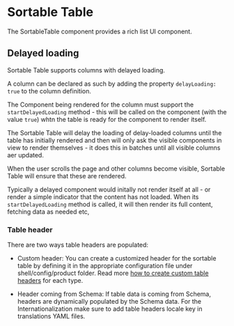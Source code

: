 # Sortable Table

The SortableTable component provides a rich list UI component.

## Delayed loading

Sortable Table supports columns with delayed loading.

A column can be declared as such by adding the property `delayLoading: true` to the column definition.

The Component being rendered for the column must support the `startDelayedLoading` method - this will be called on the component (with the value `true`)
whtn the table is ready for the component to render itself.

The Sortable Table will delay the loading of delay-loaded columns until the table has initially rendered and then will only ask the visible
components in view to render themselves - it does this in batches until all visible columns aer updated.

When the user scrolls the page and other columns become visible, Sortable Table will ensure that these are rendered.

Typically a delayed component would initally not render itself at all - or render a simple indicator that the content has not loaded. When its
`startDelayedLoading` method is called, it will then render its full content, fetching data as needed etc,


### Table header

There are two ways table headers are populated:

- Custom header: You can create a customized header for the sortable table by defining it in the appropriate configuration file under shell/config/product folder. Read more [how to create custom table headers](/code-base-works/customising-how-k8s-resources-are-presented#customising-tables) for each type.

- Header coming from Schema: If table data is coming from Schema, headers are dynamically populated by the Schema data. For the Internationalization make sure to add table headers locale key in translations YAML files.

